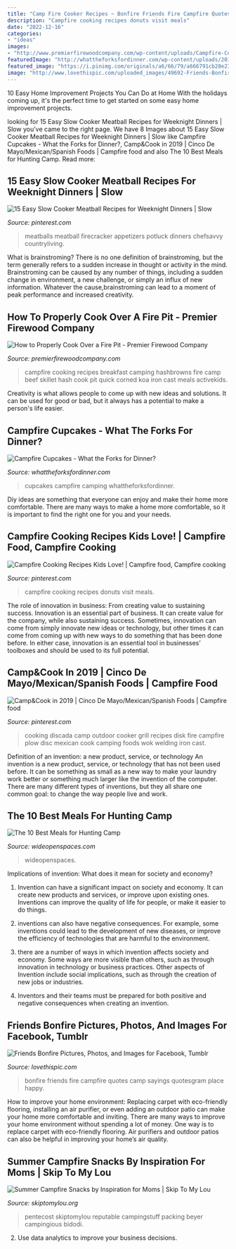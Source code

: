 ```yaml
---
title: "Camp Fire Cooker Recipes ~ Bonfire Friends Fire Campfire Quotes Camp Sayings Quotesgram Place Happy"
description: "Campfire cooking recipes donuts visit meals"
date: "2022-12-16"
categories:
- "ideas"
images:
- "http://www.premierfirewoodcompany.com/wp-content/uploads/Campfire-Cooking.jpg"
featuredImage: "http://whattheforksfordinner.com/wp-content/uploads/2017/04/DSC_0025.jpg"
featured_image: "https://i.pinimg.com/originals/a6/66/79/a666791cb28e23b9bba9c6abc4911396.jpg"
image: "http://www.lovethispic.com/uploaded_images/49692-Friends-Bonfire.jpg"
---
```



10 Easy Home Improvement Projects You Can Do at Home
With the holidays coming up, it's the perfect time to get started on some easy home improvement projects.

	

		
looking for 15 Easy Slow Cooker Meatball Recipes for Weeknight Dinners | Slow you've came to the right page. We have 8 Images about 15 Easy Slow Cooker Meatball Recipes for Weeknight Dinners | Slow like Campfire Cupcakes - What the Forks for Dinner?, Camp&amp;Cook in 2019 | Cinco De Mayo/Mexican/Spanish Foods | Campfire food and also The 10 Best Meals for Hunting Camp. Read more:
		
    
## 15 Easy Slow Cooker Meatball Recipes For Weeknight Dinners | Slow

<img loading=lazy src="https://i.pinimg.com/originals/a6/66/79/a666791cb28e23b9bba9c6abc4911396.jpg" onerror="this.onerror=null;this.src='https://tse4.mm.bing.net/th?id=OIP.x8wIDFaaFjkwf9dZrJBHaQHaLD&amp;pid=15.1';" alt="15 Easy Slow Cooker Meatball Recipes for Weeknight Dinners | Slow">

_Source: pinterest.com_

>meatballs meatball firecracker appetizers potluck dinners chefsavvy countryliving. 

	

What is brainstroming?
There is no one definition of brainstroming, but the term generally refers to a sudden increase in thought or activity in the mind. Brainstroming can be caused by any number of things, including a sudden change in environment, a new challenge, or simply an influx of new information. Whatever the cause,brainstroming can lead to a moment of peak performance and increased creativity.

    
## How To Properly Cook Over A Fire Pit - Premier Firewood Company

<img loading=lazy src="http://www.premierfirewoodcompany.com/wp-content/uploads/Campfire-Cooking.jpg" onerror="this.onerror=null;this.src='https://tse1.mm.bing.net/th?id=OIP.5cvqtaQqy3BnACAZBtMbMwHaE7&amp;pid=15.1';" alt="How to Properly Cook Over a Fire Pit - Premier Firewood Company">

_Source: premierfirewoodcompany.com_

>campfire cooking recipes breakfast camping hashbrowns fire camp beef skillet hash cook pit quick corned koa iron cast meals activekids. 

	

Creativity is what allows people to come up with new ideas and solutions. It can be used for good or bad, but it always has a potential to make a person's life easier.

    
## Campfire Cupcakes - What The Forks For Dinner?

<img loading=lazy src="http://whattheforksfordinner.com/wp-content/uploads/2017/04/DSC_0025.jpg" onerror="this.onerror=null;this.src='https://tse1.mm.bing.net/th?id=OIP.62ydEDus9c24W91S8kfBzwHaLH&amp;pid=15.1';" alt="Campfire Cupcakes - What the Forks for Dinner?">

_Source: whattheforksfordinner.com_

>cupcakes campfire camping whattheforksfordinner. 

	

Diy ideas are something that everyone can enjoy and make their home more comfortable. There are many ways to make a home more comfortable, so it is important to find the right one for you and your needs.

    
## Campfire Cooking Recipes Kids Love! | Campfire Food, Campfire Cooking

<img loading=lazy src="https://i.pinimg.com/736x/60/c4/9c/60c49c0d3de8922f80d21512af0d1681--campfire-cooking-recipes-campfire-food.jpg" onerror="this.onerror=null;this.src='https://tse1.mm.bing.net/th?id=OIP.wkZbtdwmcuoZWpOsE0cRrAHaFj&amp;pid=15.1';" alt="Campfire Cooking Recipes Kids Love! | Campfire food, Campfire cooking">

_Source: pinterest.com_

>campfire cooking recipes donuts visit meals. 

	

The role of innovation in business: From creating value to sustaining success.
Innovation is an essential part of business. It can create value for the company, while also sustaining success. Sometimes, innovation can come from simply innovate new ideas or technology, but other times it can come from coming up with new ways to do something that has been done before. In either case, innovation is an essential tool in businesses’ toolboxes and should be used to its full potential.

    
## Camp&amp;Cook In 2019 | Cinco De Mayo/Mexican/Spanish Foods | Campfire Food

<img loading=lazy src="https://i.pinimg.com/736x/ac/42/5c/ac425c71a6368cdaf8a15c72dfaa51ee--discada-camp-foods.jpg?b=t" onerror="this.onerror=null;this.src='https://tse1.mm.bing.net/th?id=OIP.lgeGcBAlmF-9m2gRt-490QHaJ3&amp;pid=15.1';" alt="Camp&amp;Cook in 2019 | Cinco De Mayo/Mexican/Spanish Foods | Campfire food">

_Source: pinterest.com_

>cooking discada camp outdoor cooker grill recipes disk fire campfire plow disc mexican cook camping foods wok welding iron cast. 

	

Definition of an invention: a new product, service, or technology
An invention is a new product, service, or technology that has not been used before. It can be something as small as a new way to make your laundry work better or something much larger like the invention of the computer. There are many different types of inventions, but they all share one common goal: to change the way people live and work.

    
## The 10 Best Meals For Hunting Camp

<img loading=lazy src="https://cdn0.wideopenspaces.com/wp-content/uploads/2014/10/camp-mealswos.jpg" onerror="this.onerror=null;this.src='https://tse1.mm.bing.net/th?id=OIP.0LkdguOWa2gVFztxbEDwogHaD-&amp;pid=15.1';" alt="The 10 Best Meals for Hunting Camp">

_Source: wideopenspaces.com_

>wideopenspaces. 

	

Implications of invention: What does it mean for society and economy?
1. Invention can have a significant impact on society and economy. It can create new products and services, or improve upon existing ones. Inventions can improve the quality of life for people, or make it easier to do things.
2. inventions can also have negative consequences. For example, some inventions could lead to the development of new diseases, or improve the efficiency of technologies that are harmful to the environment.

3. there are a number of ways in which invention affects society and economy. Some ways are more visible than others, such as through innovation in technology or business practices. Other aspects of Invention include social implications, such as through the creation of new jobs or industries.

4. Inventors and their teams must be prepared for both positive and negative consequences when creating an invention.

    
## Friends Bonfire Pictures, Photos, And Images For Facebook, Tumblr

<img loading=lazy src="http://www.lovethispic.com/uploaded_images/49692-Friends-Bonfire.jpg" onerror="this.onerror=null;this.src='https://tse2.mm.bing.net/th?id=OIP.1-RtFw2RhdmXeh59tjlDXgHaE7&amp;pid=15.1';" alt="Friends Bonfire Pictures, Photos, and Images for Facebook, Tumblr">

_Source: lovethispic.com_

>bonfire friends fire campfire quotes camp sayings quotesgram place happy. 

	

How to improve your home environment: Replacing carpet with eco-friendly flooring, installing an air purifier, or even adding an outdoor patio can make your home more comfortable and inviting.
There are many ways to improve your home environment without spending a lot of money. One way is to replace carpet with eco-friendly flooring. Air purifiers and outdoor patios can also be helpful in improving your home’s air quality.

    
## Summer Campfire Snacks By Inspiration For Moms | Skip To My Lou

<img loading=lazy src="http://www.skiptomylou.org/wp-content/uploads/2015/07/Summer-Campfire-Snacks-1.jpg" onerror="this.onerror=null;this.src='https://tse3.mm.bing.net/th?id=OIP.D75U69DuNahqdK9upf8hIQHaJ4&amp;pid=15.1';" alt="Summer Campfire Snacks by Inspiration for Moms | Skip To My Lou">

_Source: skiptomylou.org_

>pentecost skiptomylou reputable campingstuff packing beyer campingious bidodi. 

	

2. Use data analytics to improve your business decisions.

